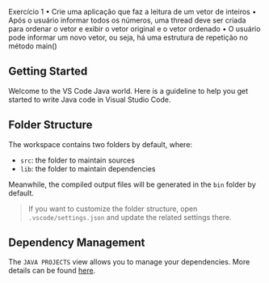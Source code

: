 Exercício 1
• Crie uma aplicação que faz a leitura de um vetor de inteiros
• Após o usuário informar todos os números, uma thread deve
ser criada para ordenar o vetor e exibir o vetor original e o
vetor ordenado
• O usuário pode informar um novo vetor, ou seja, há uma
estrutura de repetição no método main()

## Getting Started

Welcome to the VS Code Java world. Here is a guideline to help you get started to write Java code in Visual Studio Code.

## Folder Structure

The workspace contains two folders by default, where:

- `src`: the folder to maintain sources
- `lib`: the folder to maintain dependencies

Meanwhile, the compiled output files will be generated in the `bin` folder by default.

> If you want to customize the folder structure, open `.vscode/settings.json` and update the related settings there.

## Dependency Management

The `JAVA PROJECTS` view allows you to manage your dependencies. More details can be found [here](https://github.com/microsoft/vscode-java-dependency#manage-dependencies).
